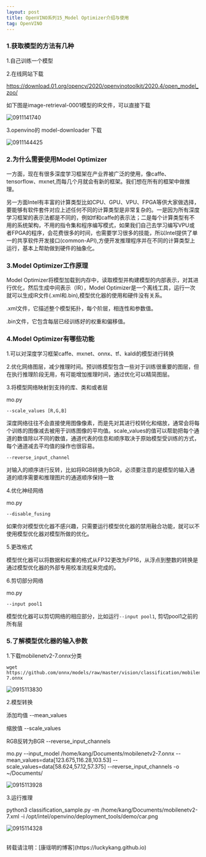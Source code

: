 ```yaml
---
layout: post
title: OpenVINO系列15_Model Optimizer介绍与使用
tag: OpenVINO
---
```



### 1.获取模型的方法有几种
1.自己训练一个模型

2.在线网站下载

https://download.01.org/opencv/2020/openvinotoolkit/2020.4/open_model_zoo/ 

如下图是image-retrieval-0001模型的IR文件，可以直接下载

![0911141740](https://cdn.jsdelivr.net/gh/luckykang/picture_bed/blogs_images/0911141740.png)

3.openvino的 model-downloader 下载

![0911144425](https://cdn.jsdelivr.net/gh/luckykang/picture_bed/blogs_images/0911144425.png)

### 2.为什么需要使用Model Optimizer

一方面，现在有很多深度学习框架在产业界被广泛的使用，像caffe、tensorflow、mxnet,而每几个月就会有新的框架。我们想在所有的框架中做推理。

另一方面Intel有丰富的计算类型比如CPU、GPU、VPU、FPGA等供大家做选择，要能够有软件套件对应上述任何不同的计算类型是非常复杂的。一是因为所有深度学习框架的表示法都是不同的，例如tf和caffe的表示法；二是每个计算类型有不用的系统架构，不用的指令集和程序编写模式，如果我们自己去学习编写VPU或者FPGA的程序，会花费很多的时间，也需要学习很多的技能，所以Intel提供了单一的共享软件开发接口(common-API),方便开发推理程序并在不同的计算类型上运行，基本上帮助做到硬件的抽象化。

### 3.Model Optimizer工作原理

Model Optimizer将模型加载到内存中，读取模型并构建模型的内部表示，对其进行优化，然后生成中间表示（IR），Model Optimizer是一个离线工具，运行一次就可以生成IR文件(.xml和.bin),模型优化器的使用和硬件没有关系。

.xml文件，它描述整个模型拓扑，每个阶层，相连性和参数值。

.bin文件，它包含每层已经训练好的权重和偏移值。

### 4.Model Optimizer有哪些功能

1.可以对深度学习框架caffe、mxnet、onnx、tf、kaldi的模型进行转换

2.优化网络图层，减少推理时间。预训练模型包含一些对于训练很重要的图层，但在执行推理阶段无用，有可能增加推理时间，通过优化可以精简图层。

3.将模型网络映射到支持的库、类和或者层

mo.py

    --scale_values [R,G,B]

深度网络往往不会直接使用图像像素，而是先对其进行校转化和缩放，通常会将每个训练的图像减去被用于训练图像的平均值。scale_values的值可以帮助把每个通道的数值除以不同的数值，通道代表的信息和顺序取决于原始模型受训练的方式，每个通道减去平均值的操作也很容易。

    --reverse_input_channel

对输入的顺序进行反转，比如将RGB转换为BGR，必须要注意的是模型的输入通道的顺序需要和推理图片的通道顺序保持一致

4.优化神经网络

mo.py

    --disable_fusing

如果你对模型优化器不感兴趣，只需要运行模型优化器的禁用融合功能，就可以不使用模型优化器对模型所做的优化。

5.更改格式

模型优化器可以将数据和权重的格式从FP32更改为FP16，从浮点到整数的转换是通过模型优化器的外部专用校准流程来完成的。

6.剪切部分网络

mo.py

    --input pool1

模型优化器可以剪切网络的相应部分，比如运行`--input pool1`, 剪切pool1之前的所有层

### 5.了解模型优化器的输入参数

1.下载mobilenetv2-7.onnx分类

    wget https://github.com/onnx/models/raw/master/vision/classification/mobilenet/model/mobilenetv2-7.onnx

![0915113830](https://cdn.jsdelivr.net/gh/luckykang/picture_bed/blogs_images/0915113830.png)

2.模型转换

添加均值 --mean_values 

缩放值 --scale_values

RGB反转为BGR --reverse_input_channels

mo.py  --input_model /home/kang/Documents/mobilenetv2-7.onnx      --mean_values=data[123.675,116.28,103.53] --scale_values=data[58.624,57.12,57.375]  --reverse_input_channels -o ~/Documents/

![0915113928](https://cdn.jsdelivr.net/gh/luckykang/picture_bed/blogs_images/0915113928.png)

3.运行推理

python3 classification_sample.py  -m  /home/kang/Documents/mobilenetv2-7.xml -i /opt/intel/openvino/deployment_tools/demo/car.png

![0915114328](https://cdn.jsdelivr.net/gh/luckykang/picture_bed/blogs_images/0915114328.png)

<br>
转载请注明：[康瑶明的博客](https://luckykang.github.io)